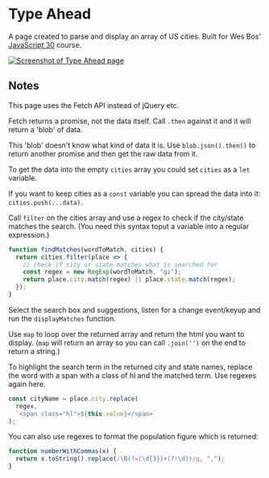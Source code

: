 # Type Ahead

A page created to parse and display an array of US cities. Built for Wes Bos' [JavaScript 30](https://javascript30.com/) course.

[![Screenshot of Type Ahead page](https://screenshots.firefoxusercontent.com/images/5d9f882d-22ab-44dd-9a59-4a2668a84e84.png)](https://gk-hynes.github.io/type-ahead/)

## Notes

This page uses the Fetch API instead of jQuery etc.

Fetch returns a promise, not the data itself. Call `.then` against it and it will return a 'blob' of data.

This 'blob' doesn't know what kind of data it is. Use `blob.json().then()` to return another promise and then get the raw data from it.

To get the data into the empty `cities` array you could set `cities` as a `let` variable.

If you want to keep cities as a `const` variable you can spread the data into it: `cities.push(...data)`.

Call `filter` on the cities array and use a regex to check if the city/state matches the search. (You need this syntax toput a variable into a regular expression.)

```js
function findMatches(wordToMatch, cities) {
  return cities.filter(place => {
    // check if city or state matches what is searched for
    const regex = new RegExp(wordToMatch, "gi");
    return place.city.match(regex) || place.state.match(regex);
  });
}
```

Select the search box and suggestions, listen for a change event/keyup and run the `displayMatches` function.

Use `map` to loop over the returned array and return the html you want to display. (`map` will return an array so you can call `.join('')` on the end to return a string.)

To highlight the search term in the returned city and state names, replace the word with a span with a class of hl and the matched term. Use regexes again here.

```js
const cityName = place.city.replace(
  regex,
  `<span class="hl">${this.value}</span>`
);
```

You can also use regexes to format the population figure which is returned:

```js
function numberWithCommas(x) {
  return x.toString().replace(/\B(?=(\d{3})+(?!\d))/g, ",");
}
```
